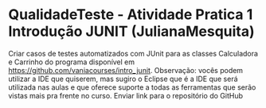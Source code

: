 # QualidadeTeste - Atividade Pratica 1  Introdução JUNIT  (JulianaMesquita)
 Criar casos de testes automatizados com JUnit para as classes Calculadora e Carrinho do programa disponível em https://github.com/vaniacourses/intro_junit.  Observação: vocês podem utilizar a IDE que quiserem, mas sugiro o Eclipse que é a IDE que será utilizada nas aulas e que oferece suporte a todas as ferramentas que serão vistas mais pra frente no curso.  Enviar link para o repositório do GitHub

